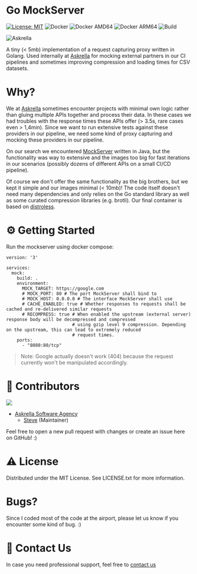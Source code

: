 # Go MockServer

[![License: MIT](https://img.shields.io/badge/License-MIT-yellow.svg)](https://opensource.org/licenses/MIT)
![Docker](https://github.com/askrella/whatsapp-chatgpt/actions/workflows/docker.yml/badge.svg)
![Docker AMD64](https://img.shields.io/badge/docker-amd64-blue)
![Docker ARM64](https://img.shields.io/badge/docker-arm64-green)
![Build](https://img.shields.io/github/actions/workflow/status/askrella/aws-ses-mock/docker.yml?branch=master)

![Askrella](https://avatars.githubusercontent.com/u/77694724?s=100)

A tiny (< 5mb) implementation of a request capturing proxy written in Golang. Used internally at [Askrella](https://askrella.de/)
for mocking external partners in our CI pipelines and sometimes improving compression and loading times for CSV
datasets.

# Why?

We at [Askrella](https://askrella.de/) sometimes encounter projects with minimal own logic rather than gluing
multiple APIs together and process their data. In these cases we had troubles with the response times these
APIs offer (> 3.5s, rare cases even > 1,4min). Since we want to run extensive tests against these providers in our pipeline, we need
some kind of proxy capturing and mocking these providers in our pipeline.

On our search we encountered [MockServer](https://www.mock-server.com/) written in Java, but the functionality was way to extensive
and the images too big for fast iterations in our scenarios (possibly dozens of different APIs on a small CI/CD pipeline).

Of course we don't offer the same functionality as the big brothers, but we kept it simple and our images
minimal (< 10mb)!
The code itself doesn't need many dependencies and only relies on the Go standard library as well as some
curated compression libraries (e.g. brotli).
Our final container is based on [distroless](https://github.com/GoogleContainerTools/distroless).

# :gear: Getting Started

Run the mockserver using docker compose:
```golang
version: '3'

services:
  mock:
    build: .
    environment:
      MOCK_TARGET: https://google.com 
      # MOCK_PORT: 80 # The port MockServer shall bind to
      # MOCK_HOST: 0.0.0.0 # The interface MockServer shall use
      # CACHE_ENABLED: true # Whether responses to requests shall be cached and re-delivered similar requests
      # RECOMPRESS: true # When enabled the upstream (external server) response body will be decompressed and compressed
                         # using gzip level 9 compression. Depending on the upstream, this can lead to extremely reduced
                         # request times.
    ports:
      - "8080:80/tcp"
```

> Note: Google actually doesn't work (404) because the request currently won't be manipulated accordingly.

# :wave: Contributors

<a href="https://github.com/askrella/aws-ses-mock/graphs/contributors">
  <img src="https://contrib.rocks/image?repo=askrella/aws-ses-mock" />
</a>

* [Askrella Software Agency](askrella.de)
    * [Steve](https://github.com/steve-hb) (Maintainer)

Feel free to open a new pull request with changes or create an issue here on GitHub! :)

# :warning: License
Distributed under the MIT License. See LICENSE.txt for more information.

# Bugs?

Since I coded most of the code at the airport, please let us know if you encounter some kind of bug. :)

# :handshake: Contact Us

In case you need professional support, feel free to <a href="mailto:contact@askrella.de">contact us</a>

